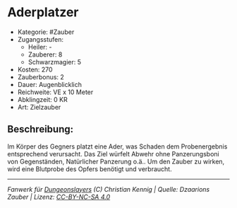 # Aderplatzer  
- Kategorie: #Zauber  
- Zugangsstufen:  
  - Heiler: -  
  - Zauberer: 8  
  - Schwarzmagier: 5  
- Kosten: 270  
- Zauberbonus: 2  
- Dauer: Augenblicklich  
- Reichweite: VE x 10 Meter  
- Abklingzeit: 0 KR  
- Art: Zielzauber     

## Beschreibung:
Im Körper des Gegners platzt eine Ader, was Schaden dem Probenergebnis entsprechend verursacht. Das Ziel würfelt Abwehr ohne Panzerungsboni von Gegenständen, Natürlicher Panzerung o.ä.. Um den Zauber zu wirken, wird eine Blutprobe des Opfers benötigt und verbraucht.


___
*Fanwerk für [Dungeonslayers](https://www.dungeonslayers.net/) (C) Christian Kennig | Quelle: Dzaarions Zauber | Lizenz: [CC-BY-NC-SA 4.0](https://creativecommons.org/licenses/by-nc-sa/4.0/deed.de)*